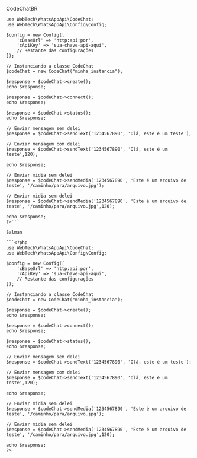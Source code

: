 CodeChatBR

```<?php
use WebTech\WhatsAppApi\CodeChat;
use WebTech\WhatsAppApi\Config\Config;

$config = new Config([
    'cBaseUrl' => 'http:api:por',
    'cApiKey' => 'sua-chave-api-aqui',
    // Restante das configurações
]);

// Instanciando a classe CodeChat
$codeChat = new CodeChat("minha_instancia");

$response = $codeChat->create();
echo $response;

$response = $codeChat->connect();
echo $response;

$response = $codeChat->status();
echo $response;

// Enviar mensagem sem delei
$response = $codeChat->sendText('1234567890', 'Olá, este é um teste');

// Enviar mensagem com delei
$response = $codeChat->sendText('1234567890', 'Olá, este é um teste',120);

echo $response;

// Enviar midia sem delei
$response = $codeChat->sendMedia('1234567890', 'Este é um arquivo de teste', '/caminho/para/arquivo.jpg');

// Enviar midia sem delei
$response = $codeChat->sendMedia('1234567890', 'Este é um arquivo de teste', '/caminho/para/arquivo.jpg',120);

echo $response;
?>```

Salman

```<?php
use WebTech\WhatsAppApi\CodeChat;
use WebTech\WhatsAppApi\Config\Config;

$config = new Config([
    'cBaseUrl' => 'http:api:por',
    'cApiKey' => 'sua-chave-api-aqui',
    // Restante das configurações
]);

// Instanciando a classe CodeChat
$codeChat = new CodeChat("minha_instancia");

$response = $codeChat->create();
echo $response;

$response = $codeChat->connect();
echo $response;

$response = $codeChat->status();
echo $response;

// Enviar mensagem sem delei
$response = $codeChat->sendText('1234567890', 'Olá, este é um teste');

// Enviar mensagem com delei
$response = $codeChat->sendText('1234567890', 'Olá, este é um teste',120);

echo $response;

// Enviar midia sem delei
$response = $codeChat->sendMedia('1234567890', 'Este é um arquivo de teste', '/caminho/para/arquivo.jpg');

// Enviar midia sem delei
$response = $codeChat->sendMedia('1234567890', 'Este é um arquivo de teste', '/caminho/para/arquivo.jpg',120);

echo $response;
?>


